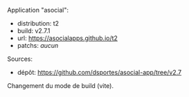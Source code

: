 Application "asocial":
- distribution: t2
- build: v2.7.1
- url: https://asocialapps.github.io/t2
- patchs: _aucun_

Sources:
- dépôt: https://github.com/dsportes/asocial-app/tree/v2.7

Changement du mode de build (vite).
